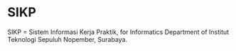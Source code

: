SIKP
====

SIKP = Sistem Informasi Kerja Praktik, for Informatics Department of Institut Teknologi Sepuluh Nopember, Surabaya.
